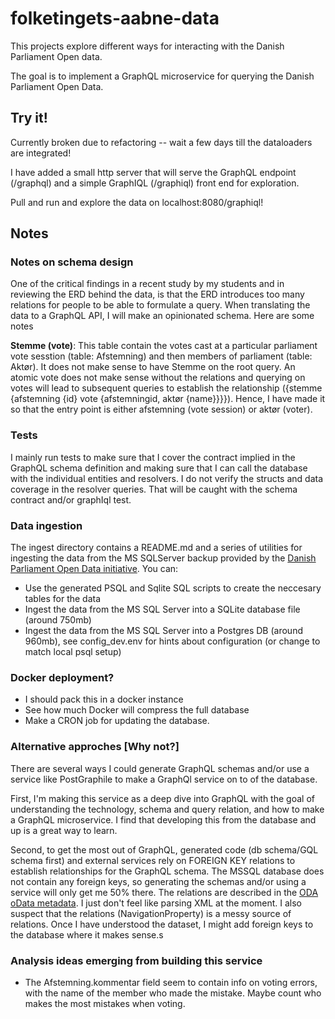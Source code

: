 # folketingets-aabne-data

This projects explore different ways for interacting with the Danish Parliament Open data. 

The goal is to implement a GraphQL microservice for querying the Danish Parliament Open Data.

## Try it!

Currently broken due to refactoring -- wait a few days till the dataloaders are integrated!

I have added a small http server that will serve the GraphQL endpoint (/graphql) and a simple GraphIQL (/graphiql) front end for exploration. 

Pull and run and explore the data on localhost:8080/graphiql!

## Notes


### Notes on schema design
One of the critical findings in a recent study by my students and in reviewing the ERD behind the data, is that the ERD introduces too many relations for people to be able to formulate a query. When translating the data to a GraphQL API, I will make an opinionated schema. Here are some notes

**Stemme (vote)**: This table contain the votes cast at a particular parliament vote sesstion (table: Afstemning) and then members of parliament (table: Aktør). It does not make sense to have Stemme on the root query. An atomic vote does not make sense without the relations and querying on votes will lead to subsequent queries to establish the relationship ({stemme {afstemning {id} vote {afstemningid, aktør {name}}}}). Hence, I have made it so that the entry point is either afstemning (vote session) or aktør (voter). 

### Tests
I mainly run tests to make sure that I cover the contract implied in the GraphQL schema definition and making sure that I can call the database with the individual entities and resolvers. I do not verify the structs and data coverage in the resolver queries. That will be caught with the schema contract and/or graphIql test.

### Data ingestion
The ingest directory contains a README.md and a series of utilities for ingesting the data from the MS SQLServer backup provided by the [Danish Parliament Open Data initiative](https://www.ft.dk/-/media/sites/ft/pdf/dokumenter/aabne-data/oda-browser_brugervejledning.ashx). You can:

- Use the generated PSQL and Sqlite SQL scripts to create the neccesary tables for the data
- Ingest the data from the MS SQL Server into a SQLite database file (around 750mb)
- Ingest the data from the MS SQL Server into a Postgres DB (around 960mb), see config_dev.env for hints about configuration (or change to match local psql setup)

### Docker deployment?

- I should pack this in a docker instance
- See how much Docker will compress the full database
- Make a CRON job for updating the database. 

### Alternative approches [Why not?]

There are several ways I could generate GraphQL schemas and/or use a service like PostGraphile to make a GraphQl service on to of the database. 

First, I'm making this service as a deep dive into GraphQL with the goal of understanding the technology, schema and query relation, and how to make a GraphQL microservice. 
I find that developing this from the database and up is a great way to learn.

Second, to get the most out of GraphQL, generated code (db schema/GQL schema first) and external services rely on FOREIGN KEY relations to establish relationships for the GraphQL schema. The MSSQL database does not contain any foreign keys, so generating the schemas and/or using a service will only get me 50% there. The relations are described in the [ODA oData metadata](https://oda.ft.dk/api/$metadata). I just don't feel like parsing XML at the moment. I also suspect that the relations (NavigationProperty) is a messy source of relations. Once I have understood the dataset, I might add foreign keys to the database where it makes sense.s

### Analysis ideas emerging from building this service

- The Afstemning.kommentar field seem to contain info on voting errors, with the name of the member who made the mistake. Maybe count who makes the most mistakes when voting.